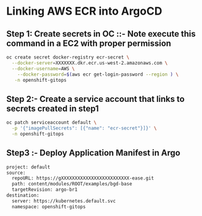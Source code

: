 # Linking AWS ECR into ArgoCD

## Step 1: Create secrets in OC ::- Note execute this command in a EC2 with proper permission
```bash
oc create secret docker-registry ecr-secret \
  --docker-server=XXXXXXX.dkr.ecr.us-west-2.amazonaws.com \
  --docker-username=AWS \
    --docker-password=$(aws ecr get-login-password --region ) \
   -n openshift-gitops
```

## Step 2:- Create a service account that links to secrets created in step1
```bash
oc patch serviceaccount default \
  -p '{"imagePullSecrets": [{"name": "ecr-secret"}]}' \
  -n openshift-gitops
```

## Step3 :- Deploy Application Manifest in Argo
```bash
project: default
source:
  repoURL: https://gXXXXXXXXXXXXXXXXXXXXXXXXX-ease.git
  path: content/modules/ROOT/examples/bgd-base
  targetRevision: argo-br1
destination:
  server: https://kubernetes.default.svc
  namespace: openshift-gitops
```

